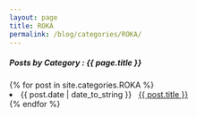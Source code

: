 ```yaml
---
layout: page
title: ROKA
permalink: /blog/categories/ROKA/
---
```


<h5> Posts by Category : {{ page.title }} </h5>

<div class="card">
{% for post in site.categories.ROKA %}
 <li class="category-posts"><span>{{ post.date | date_to_string }}</span> &nbsp; <a href="{{ post.url }}">{{ post.title }}</a></li>
{% endfor %}
</div>